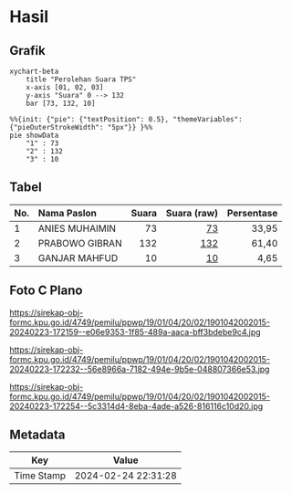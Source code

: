 # Hasil

## Grafik

```mermaid
xychart-beta
    title "Perolehan Suara TPS"
    x-axis [01, 02, 03]
    y-axis "Suara" 0 --> 132
    bar [73, 132, 10]
```

```mermaid
%%{init: {"pie": {"textPosition": 0.5}, "themeVariables": {"pieOuterStrokeWidth": "5px"}} }%%
pie showData
    "1" : 73
    "2" : 132
    "3" : 10
```

## Tabel

| No. | Nama Paslon    | Suara | Suara (raw) | Persentase |
|:--- |:-------------- | -----:| -----------:| ----------:|
| 1   | ANIES MUHAIMIN | 73    | [73][p-1]   | 33,95      |
| 2   | PRABOWO GIBRAN | 132   | [132][p-2]  | 61,40      |
| 3   | GANJAR MAHFUD  | 10    | [10][p-3]   | 4,65       |


[p-1]: https://github.com/gigit-pemilu/pemilu-2024-19-kepulauan-bangka-belitung/blob/main/pilpres/hitung-suara/sub/19-kepulauan-bangka-belitung/sub/01-bangka/sub/04-mendo-barat/sub/2002-penagan/sub/015-tps/sub/paslon-1.txt
[p-2]: https://github.com/gigit-pemilu/pemilu-2024-19-kepulauan-bangka-belitung/blob/main/pilpres/hitung-suara/sub/19-kepulauan-bangka-belitung/sub/01-bangka/sub/04-mendo-barat/sub/2002-penagan/sub/015-tps/sub/paslon-2.txt
[p-3]: https://github.com/gigit-pemilu/pemilu-2024-19-kepulauan-bangka-belitung/blob/main/pilpres/hitung-suara/sub/19-kepulauan-bangka-belitung/sub/01-bangka/sub/04-mendo-barat/sub/2002-penagan/sub/015-tps/sub/paslon-3.txt

## Foto C Plano

https://sirekap-obj-formc.kpu.go.id/4749/pemilu/ppwp/19/01/04/20/02/1901042002015-20240223-172159--e06e9353-1f85-489a-aaca-bff3bdebe9c4.jpg

https://sirekap-obj-formc.kpu.go.id/4749/pemilu/ppwp/19/01/04/20/02/1901042002015-20240223-172232--56e8966a-7182-494e-9b5e-048807366e53.jpg

https://sirekap-obj-formc.kpu.go.id/4749/pemilu/ppwp/19/01/04/20/02/1901042002015-20240223-172254--5c3314d4-8eba-4ade-a526-816116c10d20.jpg


## Metadata

| Key        | Value               |
| ---------- | ------------------- |
| Time Stamp | 2024-02-24 22:31:28 |



